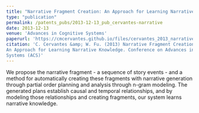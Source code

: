 ```yaml
---
title: "Narrative Fragment Creation: An Approach for Learning Narrative Knowledge"
type: "publication"
permalink: /patents_pubs/2013-12-13_pub_cervantes-narrative
date: 2013-12-13
venue: 'Advances in Cognitive Systems'
paperurl: 'https://cmcervantes.github.io/files/cervantes_2013_narrative.pdf'
citation: 'C. Cervantes &amp; W. Fu. (2013) Narrative Fragment Creation: 
An Approach for Learning Narrative Knowledge. Conference on Advances in Cognitive 
Systems (ACS)'
---
```


We propose the narrative fragment - a sequence of story events - and a method for 
automatically creating these fragments with narrative generation through partial 
order planning and analysis through n-gram modeling. The generated plans establish 
causal and temporal relationships, and by modeling those relationships and creating 
fragments, our system learns narrative knowledge.
